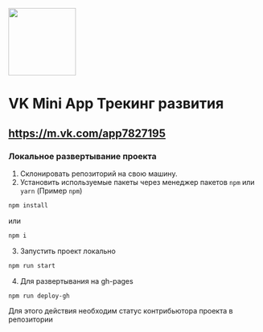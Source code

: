 [<img width="134" src="https://vk.com/images/apps/mini_apps/vk_mini_apps_logo.svg">](https://vk.com/services)

# VK Mini App Трекинг развития
## https://m.vk.com/app7827195

### Локальное развертывание проекта


1. Склонировать репозиторий на свою машину.
2. Установить используемые пакеты через менеджер пакетов `npm` или `yarn` (Пример `npm`)
```bash
npm install
```
или
```bash
npm i
```
3. Запустить проект локально
```bash
npm run start
```
4. Для развертывания на gh-pages
```bash
npm run deploy-gh
```
Для этого действия необходим статус контрибьютора проекта в репозитории
